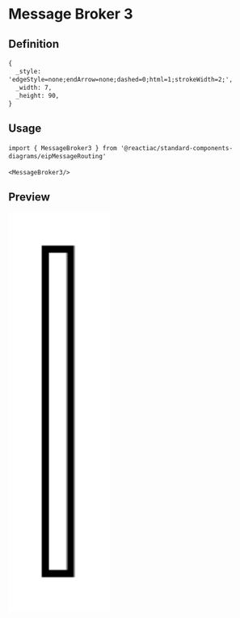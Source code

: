 # Message Broker 3

## Definition

```
{
  _style: 'edgeStyle=none;endArrow=none;dashed=0;html=1;strokeWidth=2;',
  _width: 7,
  _height: 90,
}
```

## Usage

```
import { MessageBroker3 } from '@reactiac/standard-components-diagrams/eipMessageRouting'

<MessageBroker3/>
```

## Preview

<img src="./message-broker-3.png" width="200"/>
